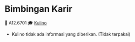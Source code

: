 # Bimbingan Karir

👥 A12.6701
🎓 [Kulino](https://kulino.dinus.ac.id/course/view.php?id=15825)
- Kulino tidak ada informasi yang diberikan. (Tidak terpakai)
